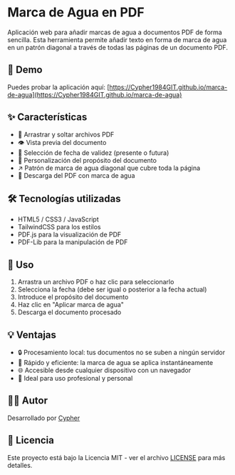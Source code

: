 # Marca de Agua en PDF

Aplicación web para añadir marcas de agua a documentos PDF de forma sencilla. Esta herramienta permite añadir texto en forma de marca de agua en un patrón diagonal a través de todas las páginas de un documento PDF.

## 🌟 Demo

Puedes probar la aplicación aquí: [https://Cypher1984GIT.github.io/marca-de-agua](https://Cypher1984GIT.github.io/marca-de-agua)

## ✨ Características

- 📁 Arrastrar y soltar archivos PDF
- 👁️ Vista previa del documento
- 📅 Selección de fecha de validez (presente o futura)
- 🔖 Personalización del propósito del documento
- ↗️ Patrón de marca de agua diagonal que cubre toda la página
- 💾 Descarga del PDF con marca de agua

## 🛠️ Tecnologías utilizadas

- HTML5 / CSS3 / JavaScript
- TailwindCSS para los estilos
- PDF.js para la visualización de PDF
- PDF-Lib para la manipulación de PDF

## 🚀 Uso

1. Arrastra un archivo PDF o haz clic para seleccionarlo
2. Selecciona la fecha (debe ser igual o posterior a la fecha actual)
3. Introduce el propósito del documento
4. Haz clic en "Aplicar marca de agua"
5. Descarga el documento procesado

## 💡 Ventajas

- 🔒 Procesamiento local: tus documentos no se suben a ningún servidor
- 🚀 Rápido y eficiente: la marca de agua se aplica instantáneamente
- 🌐 Accesible desde cualquier dispositivo con un navegador
- 💼 Ideal para uso profesional y personal

## 👨‍💻 Autor

Desarrollado por [Cypher](https://x.com/Cypher1984)

## 📄 Licencia

Este proyecto está bajo la Licencia MIT - ver el archivo [LICENSE](LICENSE) para más detalles. 
